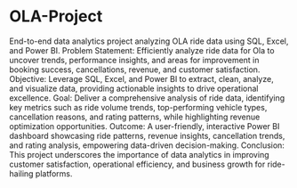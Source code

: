 # OLA-Project
End-to-end data analytics project analyzing OLA ride data using SQL, Excel, and Power BI.
Problem Statement:
Efficiently analyze ride data for Ola to uncover trends, performance insights, and areas for improvement in booking success, cancellations, revenue, and customer satisfaction.
Objective:
Leverage SQL, Excel, and Power BI to extract, clean, analyze, and visualize data, providing actionable insights to drive operational excellence.
Goal:
Deliver a comprehensive analysis of ride data, identifying key metrics such as ride volume trends, top-performing vehicle types, cancellation reasons, and rating patterns, while highlighting revenue optimization opportunities.
Outcome:
A user-friendly, interactive Power BI dashboard showcasing ride patterns, revenue insights, cancellation trends, and rating analysis, empowering data-driven decision-making.
Conclusion:
This project underscores the importance of data analytics in improving customer satisfaction, operational efficiency, and business growth for ride-hailing platforms.
